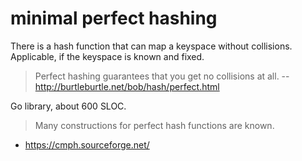 # minimal perfect hashing

There is a hash function that can map a keyspace without collisions.
Applicable, if the keyspace is known and fixed.

> Perfect hashing guarantees that you get no collisions at all. -- http://burtleburtle.net/bob/hash/perfect.html

Go library, about 600 SLOC.

> Many constructions for perfect hash functions are known.

* https://cmph.sourceforge.net/
